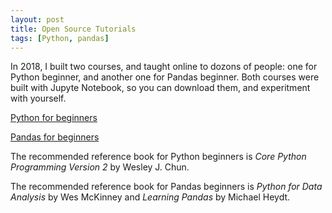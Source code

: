 ```yaml
---
layout: post
title: Open Source Tutorials
tags: [Python, pandas]
---
```

In 2018, I built two courses, and taught online to dozons of people: one for Python beginner, and another one for Pandas beginner. Both courses were built with Jupyte Notebook, so you can download them, and experitment with yourself.

[Python for beginners](https://github.com/acepor/python_tutorial)

[Pandas for beginners](https://github.com/acepor/pandas_tutorial)

The recommended reference book for Python beginners is _Core Python Programming Version 2_ by Wesley J. Chun.

The recommended reference book for Pandas beginners is _Python for Data Analysis_ by Wes McKinney and _Learning Pandas_ by Michael Heydt.